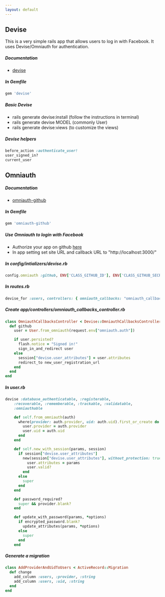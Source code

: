 ```yaml
---
layout: default
---
```


## Devise

This is a very simple rails app that allows users to log in with Facebook. It uses Devise/Omniauth for authentication.

##### Documentation
* [devise](https://github.com/plataformatec/devise)

##### In Gemfile
```ruby
gem 'devise'
```

##### Basic Devise
* rails generate devise:install (follow the instructions in terminal)
* rails generate devise MODEL (commonly User)
* rails generate devise:views (to customize the views)

##### Devise helpers
```ruby
before_action :authenticate_user!
user_signed_in?
current_user
```
## Omniauth

##### Documentation
* [omniauth-github](https://github.com/intridea/omniauth-github)

##### In Gemfile
```ruby
gem 'omniauth-github'
```

##### Use Omniauth to login with Facebook
* Authorize your app on github [here](https://github.com/settings/developers)
* In app setting set site URL and callback URL to "http://localhost:3000/"

##### In config/intializers/devise.rb
```ruby
config.omniauth :github, ENV['CLASS_GITHUB_ID'], ENV['CLASS_GITHUB_SECRET']
```
##### In routes.rb
```ruby
devise_for :users, controllers: { omniauth_callbacks: "omniauth_callbacks" }
```
##### Create app/controllers/omniauth_callbacks_controller.rb

```ruby
class OmniauthCallbacksController < Devise::OmniauthCallbacksController
  def github
    user = User.from_omniauth(request.env["omniauth.auth"])

    if user.persisted?
      flash.notice = "Signed in!"
      sign_in_and_redirect user
    else
      session["devise.user_attributes"] = user.attributes
      redirect_to new_user_registration_url
    end
  end
end
```

##### In user.rb
```ruby
devise :database_authenticatable, :registerable,
    :recoverable, :rememberable, :trackable, :validatable,
    :omniauthable

    def self.from_omniauth(auth)
      where(provider: auth.provider, uid: auth.uid).first_or_create do |user|
        user.provider = auth.provider
        user.uid = auth.uid
      end
    end

    def self.new_with_session(params, session)
      if session["devise.user_attributes"]
        new(session["devise.user_attributes"], without_protection: true) do |user|
          user.attributes = params
          user.valid?
        end
      else
        super
      end
    end

    def password_required?
      super && provider.blank?
    end

    def update_with_password(params, *options)
      if encrypted_password.blank?
        update_attributes(params, *options)
      else
        super
      end
    end
```

##### Generate a migration
```ruby
class AddProviderAndUidToUsers < ActiveRecord::Migration
  def change
    add_column :users, :provider, :string
    add_column :users, :uid, :string
  end
end
```
